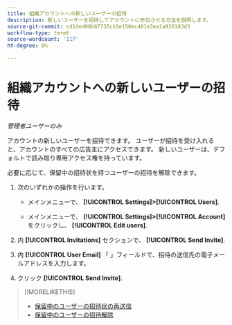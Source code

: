 ```yaml
---
title: 組織アカウントへの新しいユーザーの招待
description: 新しいユーザーを招待してアカウントに参加させる方法を説明します。
source-git-commit: cd1ded08b07735cb3e156ec401e3ea1a920183d3
workflow-type: tm+mt
source-wordcount: '117'
ht-degree: 0%

---
```


# 組織アカウントへの新しいユーザーの招待

*管理者ユーザーのみ*

アカウントの新しいユーザーを招待できます。 ユーザーが招待を受け入れると、アカウントのすべての広告主にアクセスできます。 新しいユーザーは、デフォルトで読み取り専用アクセス権を持っています。

必要に応じて、保留中の招待状を持つユーザーの招待を解除できます。

1. 次のいずれかの操作を行います。

   * メインメニューで、 **[!UICONTROL Settings]>[!UICONTROL Users]**.

   * メインメニューで、 **[!UICONTROL Settings]>[!UICONTROL Account]**&#x200B;をクリックし、 **[!UICONTROL Edit users]**.

1. 内 **[!UICONTROL Invitations]** セクションで、 **[!UICONTROL Send Invite]**.

1. 内 **[!UICONTROL User Email]** 「 」フィールドで、招待の送信先の電子メールアドレスを入力します。

1. クリック **[!UICONTROL Send Invite]**.

>[!MORELIKETHIS]
>
>* [保留中のユーザーの招待状の再送信](user-resend-invite.md)
>* [保留中のユーザーの招待解除](user-uninvite.md)


<!-- >* [Edit User Permissions or Delete a User](user-edit.md) -->
